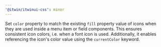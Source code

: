```yaml
---
'@itwin/itwinui-css': minor
---
```


Set `color` property to match the existing `fill` property value of icons when they are used inside a menu item or field components. This ensures consistent icon colors, i.e. when a font icon is used. Additionally, it enables referencing the icon's color value using the `currentColor` keyword.
